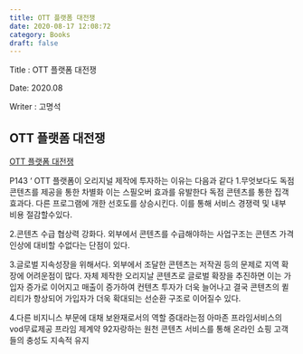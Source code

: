 ```yaml
---
title: OTT 플랫폼 대전쟁
date: 2020-08-17 12:08:72
category: Books
draft: false
---
```


Title : OTT 플랫폼 대전쟁

Date: 2020.08

Writer : 고명석

## OTT 플랫폼 대전쟁
[OTT 플랫폼 대전쟁](https://book.naver.com/bookdb/book_detail.nhn?bid=16406040)

P143 ‘ OTT 플랫폼이 오리지널 제작에 투자하는 이유는 다음과 같다 1.무엇보다도 독점 콘텐츠를 제공을 통한 차별화 이는 스필오버 효과를 유발한다 독점 콘텐츠를 통한 집객 효과다. 다른 프로그램에 개한 선호도를 상승시킨다. 이를 통해 서비스 경쟁력 및 내부 비용 절감할수있다.

2.콘텐츠 수급 협상력 강화다.
외부에서 콘텐츠를 수급해야하는 사업구조는 콘텐츠 가격 인상에 대비할 수없다는 단점이 있다.

3.글로벌 지속성장을 위해서다.
외부에서 조달한 콘텐츠는 저작권 등의 문제로 지역 확장에 어려운점이 많다.
자체 제작한 오리지날 콘텐츠로 글로벌 확장을 추진하면 이는 가입자 증가로 이어지고 매출이 증가하여 컨텐츠 투자가 더욱 늘어나고 결국 콘텐츠의 퀼리티가 항상되어 가입자가 더욱 확대되는 선순환 구조로 이어질수 있다.

4.다른 비지니스 부문에 대채 보완재로서의 역할 증대라는점 아마존 프라임서비스의 vod무료제공 프라임 제계약 92자랑하는 원천 콘텐츠 서비스를 통해 온라인 쇼핑 고객들의 충성도 지속적 유지